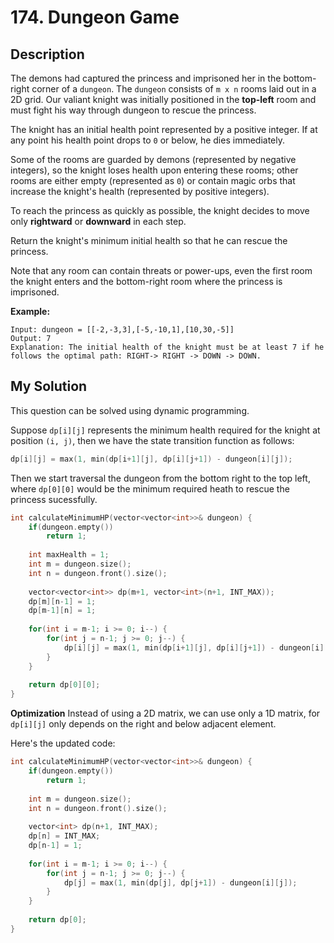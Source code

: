 # 174. Dungeon Game

## Description
The demons had captured the princess and imprisoned her in the bottom-right corner of a `dungeon`. The `dungeon` consists of `m x n` rooms laid out in a 2D grid. Our valiant knight was initially positioned in the **top-left** room and must fight his way through dungeon to rescue the princess.

The knight has an initial health point represented by a positive integer. If at any point his health point drops to `0` or below, he dies immediately.

Some of the rooms are guarded by demons (represented by negative integers), so the knight loses health upon entering these rooms; other rooms are either empty (represented as `0`) or contain magic orbs that increase the knight's health (represented by positive integers).

To reach the princess as quickly as possible, the knight decides to move only **rightward** or **downward** in each step.

Return the knight's minimum initial health so that he can rescue the princess.

Note that any room can contain threats or power-ups, even the first room the knight enters and the bottom-right room where the princess is imprisoned.

**Example:**
```
Input: dungeon = [[-2,-3,3],[-5,-10,1],[10,30,-5]]
Output: 7
Explanation: The initial health of the knight must be at least 7 if he follows the optimal path: RIGHT-> RIGHT -> DOWN -> DOWN.
```

## My Solution
This question can be solved using dynamic programming.

Suppose `dp[i][j]` represents the minimum health required for the knight at position `(i, j)`, then we have the state transition function as follows:
```C++
dp[i][j] = max(1, min(dp[i+1][j], dp[i][j+1]) - dungeon[i][j]);
```

Then we start traversal the dungeon from the bottom right to the top left, where `dp[0][0]` would be the minimum required heath to rescue the princess sucessfully. 

```C++
int calculateMinimumHP(vector<vector<int>>& dungeon) {
    if(dungeon.empty())
        return 1;
    
    int maxHealth = 1;
    int m = dungeon.size();
    int n = dungeon.front().size();
    
    vector<vector<int>> dp(m+1, vector<int>(n+1, INT_MAX));
    dp[m][n-1] = 1;
    dp[m-1][n] = 1;
    
    for(int i = m-1; i >= 0; i--) {
        for(int j = n-1; j >= 0; j--) {
            dp[i][j] = max(1, min(dp[i+1][j], dp[i][j+1]) - dungeon[i][j]);
        }
    }
    
    return dp[0][0];
}
```
**Optimization**
Instead of using a 2D matrix, we can use only a 1D matrix, for `dp[i][j]` only depends on the right and below adjacent element.

Here's the updated code:
```C++
int calculateMinimumHP(vector<vector<int>>& dungeon) {
    if(dungeon.empty())
        return 1;
    
    int m = dungeon.size();
    int n = dungeon.front().size();
    
    vector<int> dp(n+1, INT_MAX);
    dp[n] = INT_MAX;
    dp[n-1] = 1;
    
    for(int i = m-1; i >= 0; i--) {
        for(int j = n-1; j >= 0; j--) {
            dp[j] = max(1, min(dp[j], dp[j+1]) - dungeon[i][j]);
        }
    }
    
    return dp[0];
}
```